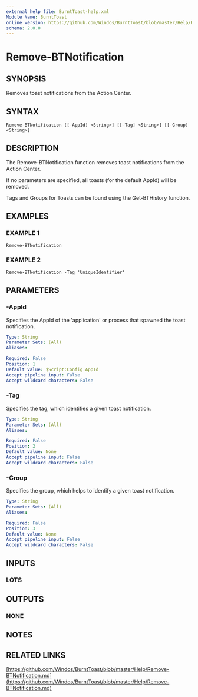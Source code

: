 ```yaml
---
external help file: BurntToast-help.xml
Module Name: BurntToast
online version: https://github.com/Windos/BurntToast/blob/master/Help/Remove-BTNotification.md
schema: 2.0.0
---
```


# Remove-BTNotification

## SYNOPSIS
Removes toast notifications from the Action Center.

## SYNTAX

```
Remove-BTNotification [[-AppId] <String>] [[-Tag] <String>] [[-Group] <String>]
```

## DESCRIPTION
The Remove-BTNotification function removes toast notifications from the Action Center.

If no parameters are specified, all toasts (for the default AppId) will be removed.

Tags and Groups for Toasts can be found using the Get-BTHistory function.

## EXAMPLES

### EXAMPLE 1
```
Remove-BTNotification
```

### EXAMPLE 2
```
Remove-BTNotification -Tag 'UniqueIdentifier'
```

## PARAMETERS

### -AppId
Specifies the AppId of the 'application' or process that spawned the toast notification.

```yaml
Type: String
Parameter Sets: (All)
Aliases:

Required: False
Position: 1
Default value: $Script:Config.AppId
Accept pipeline input: False
Accept wildcard characters: False
```

### -Tag
Specifies the tag, which identifies a given toast notification.

```yaml
Type: String
Parameter Sets: (All)
Aliases:

Required: False
Position: 2
Default value: None
Accept pipeline input: False
Accept wildcard characters: False
```

### -Group
Specifies the group, which helps to identify a given toast notification.

```yaml
Type: String
Parameter Sets: (All)
Aliases:

Required: False
Position: 3
Default value: None
Accept pipeline input: False
Accept wildcard characters: False
```

## INPUTS

### LOTS
## OUTPUTS

### NONE
## NOTES

## RELATED LINKS

[https://github.com/Windos/BurntToast/blob/master/Help/Remove-BTNotification.md](https://github.com/Windos/BurntToast/blob/master/Help/Remove-BTNotification.md)

